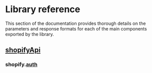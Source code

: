 # Library reference

This section of the documentation provides thorough details on the parameters and response formats for each of the main components exported by the library.

## [shopifyApi](./shopifyApi.md)

<!-- ### shopify.[clients](./clients/README.md) -->

### shopify.[auth](./auth/README.md)

<!-- ### shopify.[session](./session/README.md) -->

<!-- ### shopify.[utils](./utils/README.md) -->

<!-- ### shopify.[webhooks](./webhooks/README.md) -->

<!-- ### shopify.[billing](./billing/README.md) -->
